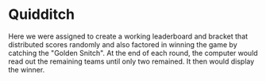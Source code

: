 # Quidditch
Here we were assigned to create a working leaderboard and bracket that distributed scores randomly and also factored in winning the game by catching the "Golden Snitch". At the end of each round, the computer would read out the remaining teams until only two remained. It then would display the winner.
